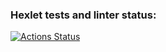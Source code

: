 ### Hexlet tests and linter status:
[![Actions Status](https://github.com/fey/backend-project-4/actions/workflows/hexlet-check.yml/badge.svg)](https://github.com/fey/backend-project-4/actions)